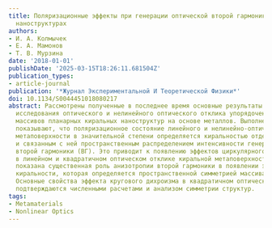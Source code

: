 ```yaml
---
title: Поляризационные эффекты при генерации оптической второй гармоники в киральных
  наноструктурах
authors:
- И. А. Колмычек
- Е. А. Мамонов
- Т. В. Мурзина
date: '2018-01-01'
publishDate: '2025-03-15T18:26:11.681504Z'
publication_types:
- article-journal
publication: '*Журнал Экспериментальной И Теоретической Физики*'
doi: 10.1134/S0044451018080217
abstract: Рассмотрены полученные в последнее время основные результаты экспериментального
  исследования оптического и нелинейного оптического отклика упорядоченных двумерных
  массивов планарных киральных наноструктур на основе металлов. Выполненные эксперименты
  показывают, что поляризационное состояние линейного и нелинейно-оптического отклика
  метаповерхности в значительной степени определяется киральностью отдельного наноэлемента
  и связанным с ней пространственным распределением интенсивности генерации оптической
  второй гармоники (ВГ). Это приводит к появлению эффектов циркулярного дихроизма
  в линейном и квадратичном оптическом отклике киральной метаповерхности. Экспериментально
  показана существенная роль анизотропии второй гармоники в появлении эффектов наведенной
  киральности, которая определяется пространственной симметрией массива наноэлементов.
  Основные свойства эффекта кругового дихроизма в квадратичном оптическом отклике
  подтверждаются численными расчетами и анализом симметрии структур.
tags:
- Metamaterials
- Nonlinear Optics
---
```

